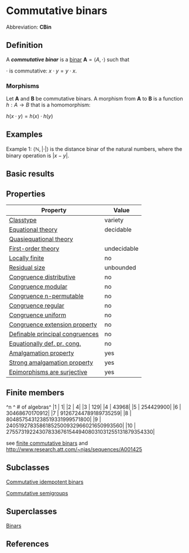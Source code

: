 # Commutative binars

Abbreviation: **CBin**
## Definition
A ***commutative binar*** is a [binar](binars.md) $\mathbf{A}=\langle A,\cdot\rangle$ such that

$\cdot$ is commutative: $x\cdot y=y\cdot x$.

### Morphisms
Let $\mathbf{A}$ and $\mathbf{B}$ be commutative binars. A morphism from $\mathbf{A}$ to $\mathbf{B}$ is a function $h:A\rightarrow B$ that is a homomorphism: 
  
$h(x\cdot y)=h(x)\cdot h(y)$

## Examples
Example 1: $\langle\mathbb N,|\cdot|\rangle$ is the distance binar of the natural numbers, where the binary operation is $|x-y|$. 

## Basic results


## Properties


|Property|Value|
|---|---|
|[Classtype](classtype.md)  |  variety |
|[Equational theory](equational_theory.md)  |  decidable |
|[Quasiequational theory](quasiequational_theory.md)  |   |
|[First-order theory](first-order_theory.md)  |  undecidable |
|[Locally finite](locally_finite.md)  |  no |
|[Residual size](residual_size.md)  |  unbounded |
|[Congruence distributive](congruence_distributive.md)  |  no |
|[Congruence modular](congruence_modular.md)  |  no |
|[Congruence n-permutable](congruence_n-permutable.md)  |  no |
|[Congruence regular](congruence_regular.md)  |  no |
|[Congruence uniform](congruence_uniform.md)  |  no |
|[Congruence extension property](congruence_extension_property.md)  |  no |
|[Definable principal congruences](definable_principal_congruences.md)  |  no |
|[Equationally def. pr. cong.](equationally_def._pr._cong..md)  |  no |
|[Amalgamation property](amalgamation_property.md)  |  yes |
|[Strong amalgamation property](strong_amalgamation_property.md)  |  yes |
|[Epimorphisms are surjective](epimorphisms_are_surjective.md)  |  yes |

## Finite members

^n  ^  # of algebras^
|1  |  1|
|2  |  4|
|3  |  129|
|4  |  43968|
|5  |  254429900|
|6  |  30468670170912|
|7  |  91267244789189735259|
|8  |  8048575431238519331999571800|
|9  |  24051927835861852500932966021650993560|
|10  |  2755731922430783367615449408031031255131879354330|

see [finite commutative binars](finite_commutative_binars.md) and http://www.research.att.com/~njas/sequences/A001425

## Subclasses
[Commutative idempotent binars](commutative_idempotent_binars.md) 

[Commutative semigroups](commutative_semigroups.md) 

## Superclasses
[Binars](binars.md)

## References




